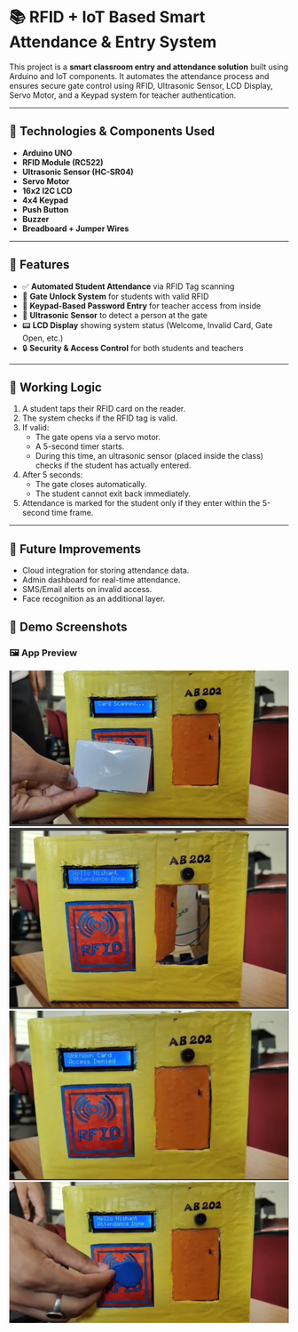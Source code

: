 # 📚 RFID + IoT Based Smart Attendance & Entry System

This project is a **smart classroom entry and attendance solution** built using Arduino and IoT components. It automates the attendance process and ensures secure gate control using RFID, Ultrasonic Sensor, LCD Display, Servo Motor, and a Keypad system for teacher authentication.

---

## 🔧 Technologies & Components Used

- **Arduino UNO**
- **RFID Module (RC522)**
- **Ultrasonic Sensor (HC-SR04)**
- **Servo Motor**
- **16x2 I2C LCD**
- **4x4 Keypad**
- **Push Button**
- **Buzzer**
- **Breadboard + Jumper Wires**

---

## 🚀 Features

- ✅ **Automated Student Attendance** via RFID Tag scanning  
- 🚪 **Gate Unlock System** for students with valid RFID  
- 🔢 **Keypad-Based Password Entry** for teacher access from inside  
- 📏 **Ultrasonic Sensor** to detect a person at the gate  
- 📟 **LCD Display** showing system status (Welcome, Invalid Card, Gate Open, etc.)  
- 🔒 **Security & Access Control** for both students and teachers

---


## 🔧 Working Logic

1. A student taps their RFID card on the reader.
2. The system checks if the RFID tag is valid.
3. If valid:
   - The gate opens via a servo motor.
   - A 5-second timer starts.
   - During this time, an ultrasonic sensor (placed inside the class) checks if the student has actually entered.
4. After 5 seconds:
   - The gate closes automatically.
   - The student cannot exit back immediately.
5. Attendance is marked for the student only if they enter within the 5-second time frame.

---



## 🔐 Future Improvements

- Cloud integration for storing attendance data.
- Admin dashboard for real-time attendance.
- SMS/Email alerts on invalid access.
- Face recognition as an additional layer.

## 📸 Demo Screenshots

### 🖼️ App Preview

![Screenshot 1](Screenshot%20(1308).png)
![Screenshot 2](Screenshot%20(1309).png)
![Screenshot 3](Screenshot%20(1310).png)
![Screenshot 4](Screenshot%20(1311).png)
